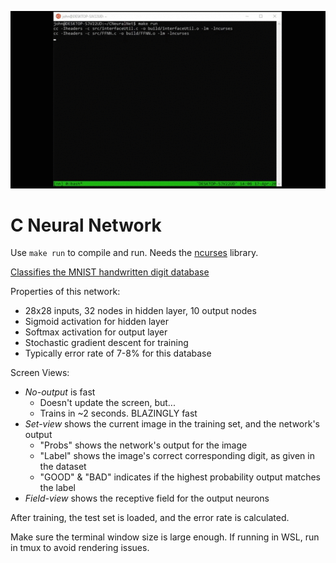 ![](https://github.com/jagprog5/CNeuralNet/blob/master/reasources/_demo.gif)

# C Neural Network

Use `make run` to compile and run. Needs the [ncurses](https://www.cyberciti.biz/faq/linux-install-ncurses-library-headers-on-debian-ubuntu-centos-fedora/) library.

[Classifies the MNIST handwritten digit database](http://yann.lecun.com/exdb/mnist/)

Properties of this network:
  * 28x28 inputs, 32 nodes in hidden layer, 10 output nodes
  * Sigmoid activation for hidden layer
  * Softmax activation for output layer
  * Stochastic gradient descent for training
  * Typically error rate of 7-8% for this database

Screen Views:
 * *No-output* is fast
   * Doesn't update the screen, but...
   * Trains in ~2 seconds. BLAZINGLY fast
 * *Set-view* shows the current image in the training set, and the network's output
	 * "Probs" shows the network's output for the image
	 * "Label" shows the image's correct corresponding digit, as given in the dataset
	 * "GOOD" & "BAD" indicates if the highest probability output matches the label
 * *Field-view* shows the receptive field for the output neurons

After training, the test set is loaded, and the error rate is calculated.

Make sure the terminal window size is large enough.
If running in WSL, run in tmux to avoid rendering issues.
